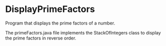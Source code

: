 # DisplayPrimeFactors
Program that displays the prime factors of a number.

The primeFactors.java file implements the StackOfIntegers class to display the prime factors in reverse order. 
